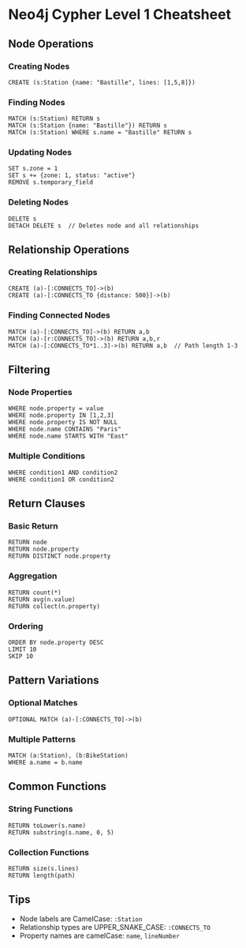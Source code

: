 # Neo4j Cypher Level 1 Cheatsheet

## Node Operations

### Creating Nodes

```cypher
CREATE (s:Station {name: "Bastille", lines: [1,5,8]})
```

### Finding Nodes

```cypher
MATCH (s:Station) RETURN s
MATCH (s:Station {name: "Bastille"}) RETURN s
MATCH (s:Station) WHERE s.name = "Bastille" RETURN s
```

### Updating Nodes

```cypher
SET s.zone = 1
SET s += {zone: 1, status: "active"}
REMOVE s.temporary_field
```

### Deleting Nodes

```cypher
DELETE s
DETACH DELETE s  // Deletes node and all relationships
```

## Relationship Operations

### Creating Relationships

```cypher
CREATE (a)-[:CONNECTS_TO]->(b)
CREATE (a)-[:CONNECTS_TO {distance: 500}]->(b)
```

### Finding Connected Nodes

```cypher
MATCH (a)-[:CONNECTS_TO]->(b) RETURN a,b
MATCH (a)-[r:CONNECTS_TO]->(b) RETURN a,b,r
MATCH (a)-[:CONNECTS_TO*1..3]->(b) RETURN a,b  // Path length 1-3
```

## Filtering

### Node Properties

```cypher
WHERE node.property = value
WHERE node.property IN [1,2,3]
WHERE node.property IS NOT NULL
WHERE node.name CONTAINS "Paris"
WHERE node.name STARTS WITH "East"
```

### Multiple Conditions

```cypher
WHERE condition1 AND condition2
WHERE condition1 OR condition2
```

## Return Clauses

### Basic Return

```cypher
RETURN node
RETURN node.property
RETURN DISTINCT node.property
```

### Aggregation

```cypher
RETURN count(*)
RETURN avg(n.value)
RETURN collect(n.property)
```

### Ordering

```cypher
ORDER BY node.property DESC
LIMIT 10
SKIP 10
```

## Pattern Variations

### Optional Matches

```cypher
OPTIONAL MATCH (a)-[:CONNECTS_TO]->(b)
```

### Multiple Patterns

```cypher
MATCH (a:Station), (b:BikeStation)
WHERE a.name = b.name
```

## Common Functions

### String Functions

```cypher
RETURN toLower(s.name)
RETURN substring(s.name, 0, 5)
```

### Collection Functions

```cypher
RETURN size(s.lines)
RETURN length(path)
```

## Tips

- Node labels are CamelCase: `:Station`
- Relationship types are UPPER_SNAKE_CASE: `:CONNECTS_TO`
- Property names are camelCase: `name`, `lineNumber`




